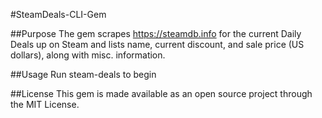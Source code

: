 #SteamDeals-CLI-Gem

##Purpose
The gem scrapes https://steamdb.info for the current Daily Deals up on Steam and lists name, current discount, and sale price (US dollars), along with misc. information. 

##Usage
Run steam-deals to begin

##License
This gem is made available as an open source project through the MIT License.